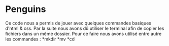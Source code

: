 # Penguins

Ce code nous a permis de jouer avec quelques commandes basiques d'html & css. Par la suite nous avons dû utiliser le terminal afin de copier les fichiers dans un même dossier. 
Pour ce faire nous avons utilisé entre autre les commandes : *mkdir
                                                             *mv
                                                             *cd

